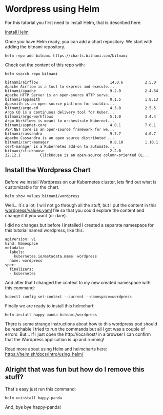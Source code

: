 # Wordpress using Helm
For this tutorial you first need to install Helm, that is described here:

[Install Helm](Helm.md)

Once you have Helm ready, you can add a chart repository. We start with adding the bitnami repository.
```
helm repo add bitnami https://charts.bitnami.com/bitnami
```
Check out the content of this repo with:
```
helm search repo bitnami

bitnami/airflow                                 14.0.6          2.5.0           Apache Airflow is a tool to express and execute...
bitnami/apache                                  9.2.9           2.4.54          Apache HTTP Server is an open-source HTTP serve...
bitnami/appsmith                                0.1.5           1.8.13          Appsmith is an open source platform for buildin...
bitnami/argo-cd                                 4.3.8           2.5.5           Argo CD is a continuous delivery tool for Kuber...
bitnami/argo-workflows                          5.1.0           3.4.4           Argo Workflows is meant to orchestrate Kubernet...
bitnami/aspnet-core                             4.0.1           7.0.1           ASP.NET Core is an open-source framework for we...
bitnami/cassandra                               9.7.7           4.0.7           Apache Cassandra is an open source distributed ...
bitnami/cert-manager                            0.8.10          1.10.1          cert-manager is a Kubernetes add-on to automate...
bitnami/clickhouse                              2.2.0           22.12.1         ClickHouse is an open-source column-oriented OL...
```
## Install the Wordpress Chart
Before we install Wordpress on our Kubernetes cluster, lets find out what is customizable for the chart.
```
helm show values bitnami/wordpress
```
Well... it´s a lot, I will not go through all the stuff, but I put the content in this [wordpress/values.yaml](../manifests/wordpress/values.yaml) file so that you could explore the content and change it if you want (or dare).

I did no changes but before I installed I created a separate namespace for this tutorial named wordpress, like this.
```
apiVersion: v1
kind: Namespace
metadata:  
  labels:
    kubernetes.io/metadata.name: wordpress
  name: wordpress  
spec:
  finalizers:
  - kubernetes
```
And after that I changed the context to my new created namespace with this command:
```
kubectl config set-context --current --namespace=wordpress
```

Finally we are ready to install this helmchart!

```
helm install happy-panda bitnami/wordpress
```
There is some strange instructions about how to this wordpress pod should be reachable I tried to run the commands but all I got was a couple of errors. But...
If I just open the http://localhost/ in a browser I can confirm that the Wordpress application is up and running!

Read more about using Helm and helmcharts here: https://helm.sh/docs/intro/using_helm/

## Alright that was fun but how do I remove this stuff?
That´s easy just run this command:
```
helm uninstall happy-panda
```

And, bye bye happy-panda!